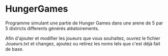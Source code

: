 # HungerGames

Programme simulant une partie de Hunger Games dans une arene de 5 par 5 districts differents générés aléatoirements.

Afin d'ajouter et modifier les joueurs que vous souhaitez, ouvrez le fichier Joueurs.txt et changez, ajoutez ou retirez les noms tels que c'est déjà fait de base.
